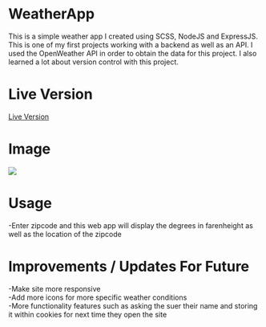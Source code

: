 # WeatherApp
This is a simple weather app I created using SCSS, NodeJS and ExpressJS. This is one of my first projects working with a backend as well as an API. I used the OpenWeather API in order to obtain the data for this project. I also learned a lot about version control with this project.

# Live Version
[Live Version](https://weather-app-julian.herokuapp.com/)

# Image
<img src="https://cdn.discordapp.com/attachments/322439749904236545/971209379988766802/unknown.png"/>

# Usage
-Enter zipcode and this web app will display the degrees in farenheight as well as the location of the zipcode

# Improvements / Updates For Future
-Make site more responsive\
-Add more icons for more specific weather conditions\
-More functionality features such as asking the suer their name and storing it within cookies for next time they open the site


